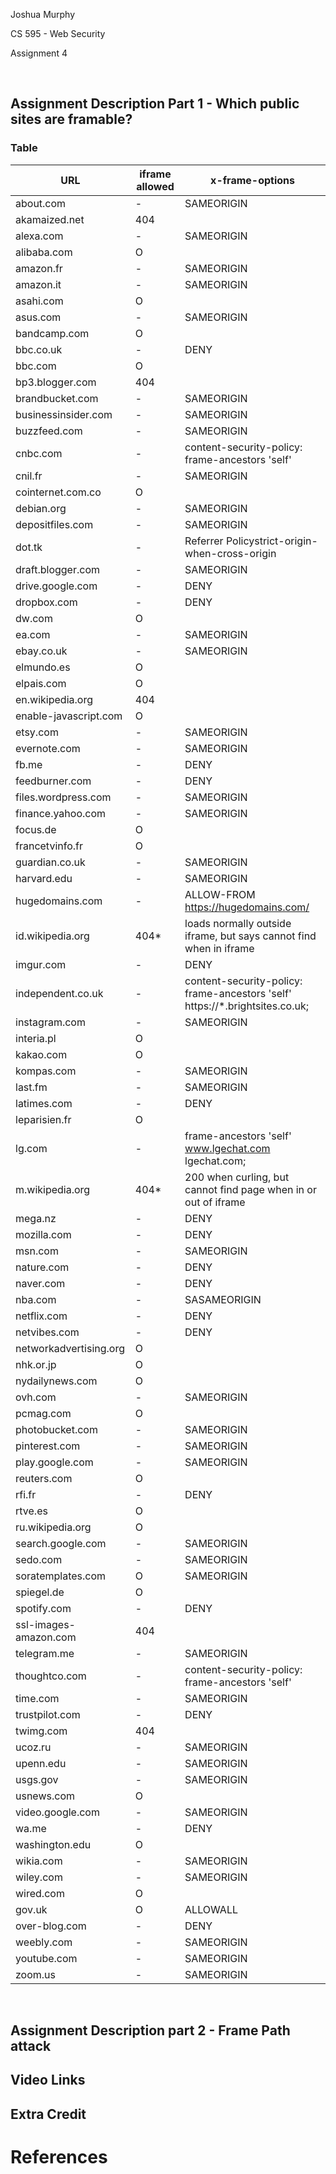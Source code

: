 Joshua Murphy

CS 595 - Web Security

Assignment 4 

<br/>

## Assignment Description Part 1 - Which public sites are framable?


### Table 

|URL                   |iframe allowed|x-frame-options                                                             |
|----------------------|-------------|----------------------------------------------------------------------------|
|about.com             |-            |SAMEORIGIN                                                                  |
|akamaized.net         |404          |                                                                            |
|alexa.com             |-            |SAMEORIGIN                                                                  |
|alibaba.com           |O            |                                                                            |
|amazon.fr             |-            |SAMEORIGIN                                                                  |
|amazon.it             |-            |SAMEORIGIN                                                                  |
|asahi.com             |O            |                                                                            |
|asus.com              |-            |SAMEORIGIN                                                                  |
|bandcamp.com          |O            |                                                                            |
|bbc.co.uk             |-            |DENY                                                                        |
|bbc.com               |O            |                                                                            |
|bp3.blogger.com       |404          |                                                                            |
|brandbucket.com       |-            |SAMEORIGIN                                                                  |
|businessinsider.com   |-            |SAMEORIGIN                                                                  |
|buzzfeed.com          |-            |SAMEORIGIN                                                                  |
|cnbc.com              |-            |content-security-policy: frame-ancestors 'self'                             |
|cnil.fr               |-            |SAMEORIGIN                                                                  |
|cointernet.com.co     |O            |                                                                            |
|debian.org            |-            |SAMEORIGIN                                                                  |
|depositfiles.com      |-            |SAMEORIGIN                                                                  |
|dot.tk                |-            |Referrer Policystrict-origin-when-cross-origin                              |
|draft.blogger.com     |-            |SAMEORIGIN                                                                  |
|drive.google.com      |-            |DENY                                                                        |
|dropbox.com           |-            |DENY                                                                        |
|dw.com                |O            |                                                                            |
|ea.com                |-            |SAMEORIGIN                                                                  |
|ebay.co.uk            |-            |SAMEORIGIN                                                                  |
|elmundo.es            |O            |                                                                            |
|elpais.com            |O            |                                                                            |
|en.wikipedia.org      |404          |                                                                            |
|enable-javascript.com |O            |                                                                            |
|etsy.com              |-            |SAMEORIGIN                                                                  |
|evernote.com          |-            |SAMEORIGIN                                                                  |
|fb.me                 |-            |DENY                                                                        |
|feedburner.com        |-            |DENY                                                                        |
|files.wordpress.com   |-            |SAMEORIGIN                                                                  |
|finance.yahoo.com     |-            |SAMEORIGIN                                                                  |
|focus.de              |O            |                                                                            |
|francetvinfo.fr       |O            |                                                                            |
|guardian.co.uk        |-            |SAMEORIGIN                                                                  |
|harvard.edu           |-            |SAMEORIGIN                                                                  |
|hugedomains.com       |-            |ALLOW-FROM https://hugedomains.com/                                         |
|id.wikipedia.org      |404*         |loads normally outside iframe, but says cannot find when in iframe          |
|imgur.com             |-            |DENY                                                                        |
|independent.co.uk     |-            |content-security-policy: frame-ancestors 'self' https://*.brightsites.co.uk;|
|instagram.com         |-            |SAMEORIGIN                                                                  |
|interia.pl            |O            |                                                                            |
|kakao.com             |O            |                                                                            |
|kompas.com            |-            |SAMEORIGIN                                                                  |
|last.fm               |-            |SAMEORIGIN                                                                  |
|latimes.com           |-            |DENY                                                                        |
|leparisien.fr         |O            |                                                                            |
|lg.com                |-            |frame-ancestors 'self' www.lgechat.com lgechat.com;                         |
|m.wikipedia.org       |404*         |200 when curling, but cannot find page when in or out of iframe             |
|mega.nz               |-            |DENY                                                                        |
|mozilla.com           |-            |DENY                                                                        |
|msn.com               |-            |SAMEORIGIN                                                                  |
|nature.com            |-            |DENY                                                                        |
|naver.com             |-            |DENY                                                                        |
|nba.com               |-            |SASAMEORIGIN                                                                |
|netflix.com           |-            |DENY                                                                        |
|netvibes.com          |-            |DENY                                                                        |
|networkadvertising.org|O            |                                                                            |
|nhk.or.jp             |O            |                                                                            |
|nydailynews.com       |O            |                                                                            |
|ovh.com               |-            |SAMEORIGIN                                                                  |
|pcmag.com             |O            |                                                                            |
|photobucket.com       |-            |SAMEORIGIN                                                                  |
|pinterest.com         |-            |SAMEORIGIN                                                                  |
|play.google.com       |-            |SAMEORIGIN                                                                  |
|reuters.com           |O            |                                                                            |
|rfi.fr                |-            |DENY                                                                        |
|rtve.es               |O            |                                                                            |
|ru.wikipedia.org      |O            |                                                                            |
|search.google.com     |-            |SAMEORIGIN                                                                  |
|sedo.com              |-            |SAMEORIGIN                                                                  |
|soratemplates.com     |O            |SAMEORIGIN                                                                  |
|spiegel.de            |O            |                                                                            |
|spotify.com           |-            |DENY                                                                        |
|ssl-images-amazon.com |404          |                                                                            |
|telegram.me           |-            |SAMEORIGIN                                                                  |
|thoughtco.com         |-            |content-security-policy: frame-ancestors 'self'                             |
|time.com              |-            |SAMEORIGIN                                                                  |
|trustpilot.com        |-            |DENY                                                                        |
|twimg.com             |404          |                                                                            |
|ucoz.ru               |-            |SAMEORIGIN                                                                  |
|upenn.edu             |-            |SAMEORIGIN                                                                  |
|usgs.gov              |-            |SAMEORIGIN                                                                  |
|usnews.com            |O            |                                                                            |
|video.google.com      |-            |SAMEORIGIN                                                                  |
|wa.me                 |-            |DENY                                                                        |
|washington.edu        |O            |                                                                            |
|wikia.com             |-            |SAMEORIGIN                                                                  |
|wiley.com             |-            |SAMEORIGIN                                                                  |
|wired.com             |O            |                                                                            |
|gov.uk                |O            |ALLOWALL                                                                    |
|over-blog.com         |-            |DENY                                                                        |
|weebly.com            |-            |SAMEORIGIN                                                                  |
|youtube.com           |-            |SAMEORIGIN                                                                  |
|zoom.us               |-            |SAMEORIGIN     

</br>

## Assignment Description part 2 - Frame Path attack



## Video Links




## Extra Credit






# References

